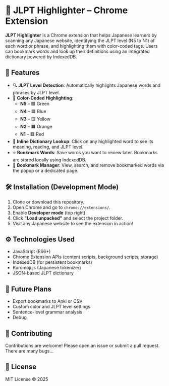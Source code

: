 # 🗾 JLPT Highlighter – Chrome Extension

**JLPT Highlighter** is a Chrome extension that helps Japanese learners by scanning any Japanese website, identifying the JLPT level (N5 to N1) of each word or phrase, and highlighting them with color-coded tags. Users can bookmark words and look up their definitions using an integrated dictionary powered by IndexedDB.

## 📌 Features

- 🔍 **JLPT Level Detection**: Automatically highlights Japanese words and phrases by JLPT level.
- 🎨 **Color-Coded Highlighting**:
  - **N5** – 🟩 Green
  - **N4** – 🟦 Blue
  - **N3** – 🟨 Yellow
  - **N2** – 🟧 Orange
  - **N1** – 🟥 Red
- 📖 **Inline Dictionary Lookup**: Click on any highlighted word to see its meaning, reading, and JLPT level.
- ⭐ **Bookmark Words**: Save words you want to review later. Bookmarks are stored locally using IndexedDB.
- 📑 **Bookmark Manager**: View, search, and remove bookmarked words via the popup or a dedicated page.

## 🛠️ Installation (Development Mode)

1. Clone or download this repository.
2. Open Chrome and go to `chrome://extensions/`.
3. Enable **Developer mode** (top right).
4. Click **"Load unpacked"** and select the project folder.
5. Visit any Japanese website to see the extension in action!


## ⚙️ Technologies Used

- JavaScript (ES6+)
- Chrome Extension APIs (content scripts, background scripts, storage)
- IndexedDB (for persistent bookmarks)
- Kuromoji.js (Japanese tokenizer)
- JSON-based JLPT dictionary

## 🚧 Future Plans

- Export bookmarks to Anki or CSV
- Custom color and JLPT level settings
- Sentence-level grammar analysis
- Debug

## 🤝 Contributing

Contributions are welcome! Please open an issue or submit a pull request. There are many bugs...

## 📄 License

MIT License © 2025 

